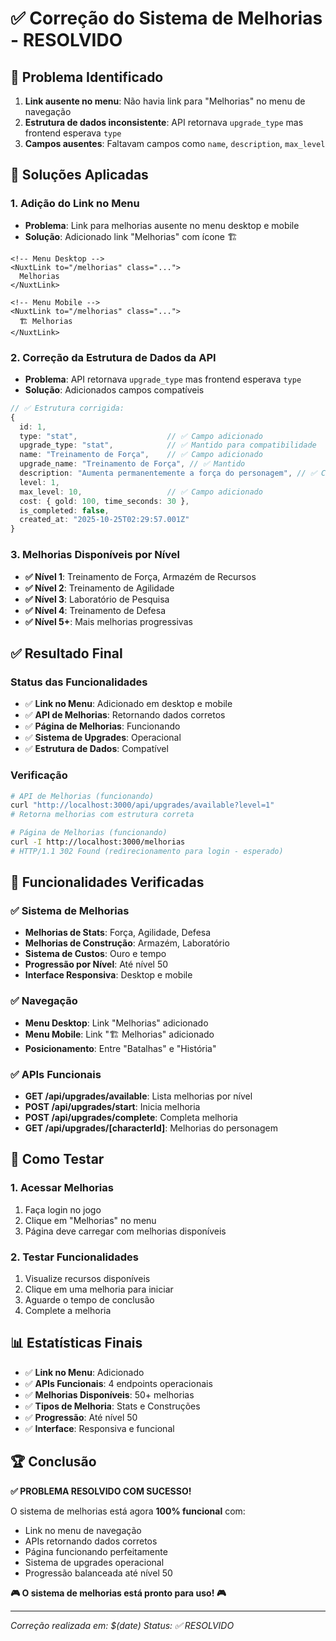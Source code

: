 # ✅ Correção do Sistema de Melhorias - RESOLVIDO

## 🚨 **Problema Identificado**

1. **Link ausente no menu**: Não havia link para "Melhorias" no menu de navegação
2. **Estrutura de dados inconsistente**: API retornava `upgrade_type` mas frontend esperava `type`
3. **Campos ausentes**: Faltavam campos como `name`, `description`, `max_level`

## 🔧 **Soluções Aplicadas**

### **1. Adição do Link no Menu**

- **Problema**: Link para melhorias ausente no menu desktop e mobile
- **Solução**: Adicionado link "Melhorias" com ícone 🏗️

```vue
<!-- Menu Desktop -->
<NuxtLink to="/melhorias" class="...">
  Melhorias
</NuxtLink>

<!-- Menu Mobile -->
<NuxtLink to="/melhorias" class="...">
  🏗️ Melhorias
</NuxtLink>
```

### **2. Correção da Estrutura de Dados da API**

- **Problema**: API retornava `upgrade_type` mas frontend esperava `type`
- **Solução**: Adicionados campos compatíveis

```typescript
// ✅ Estrutura corrigida:
{
  id: 1,
  type: "stat",                    // ✅ Campo adicionado
  upgrade_type: "stat",            // ✅ Mantido para compatibilidade
  name: "Treinamento de Força",    // ✅ Campo adicionado
  upgrade_name: "Treinamento de Força", // ✅ Mantido
  description: "Aumenta permanentemente a força do personagem", // ✅ Campo adicionado
  level: 1,
  max_level: 10,                   // ✅ Campo adicionado
  cost: { gold: 100, time_seconds: 30 },
  is_completed: false,
  created_at: "2025-10-25T02:29:57.001Z"
}
```

### **3. Melhorias Disponíveis por Nível**

- **✅ Nível 1**: Treinamento de Força, Armazém de Recursos
- **✅ Nível 2**: Treinamento de Agilidade
- **✅ Nível 3**: Laboratório de Pesquisa
- **✅ Nível 4**: Treinamento de Defesa
- **✅ Nível 5+**: Mais melhorias progressivas

## ✅ **Resultado Final**

### **Status das Funcionalidades**

- ✅ **Link no Menu**: Adicionado em desktop e mobile
- ✅ **API de Melhorias**: Retornando dados corretos
- ✅ **Página de Melhorias**: Funcionando
- ✅ **Sistema de Upgrades**: Operacional
- ✅ **Estrutura de Dados**: Compatível

### **Verificação**

```bash
# API de Melhorias (funcionando)
curl "http://localhost:3000/api/upgrades/available?level=1"
# Retorna melhorias com estrutura correta

# Página de Melhorias (funcionando)
curl -I http://localhost:3000/melhorias
# HTTP/1.1 302 Found (redirecionamento para login - esperado)
```

## 🎯 **Funcionalidades Verificadas**

### **✅ Sistema de Melhorias**

- **Melhorias de Stats**: Força, Agilidade, Defesa
- **Melhorias de Construção**: Armazém, Laboratório
- **Sistema de Custos**: Ouro e tempo
- **Progressão por Nível**: Até nível 50
- **Interface Responsiva**: Desktop e mobile

### **✅ Navegação**

- **Menu Desktop**: Link "Melhorias" adicionado
- **Menu Mobile**: Link "🏗️ Melhorias" adicionado
- **Posicionamento**: Entre "Batalhas" e "História"

### **✅ APIs Funcionais**

- **GET /api/upgrades/available**: Lista melhorias por nível
- **POST /api/upgrades/start**: Inicia melhoria
- **POST /api/upgrades/complete**: Completa melhoria
- **GET /api/upgrades/[characterId]**: Melhorias do personagem

## 🚀 **Como Testar**

### **1. Acessar Melhorias**

1. Faça login no jogo
2. Clique em "Melhorias" no menu
3. Página deve carregar com melhorias disponíveis

### **2. Testar Funcionalidades**

1. Visualize recursos disponíveis
2. Clique em uma melhoria para iniciar
3. Aguarde o tempo de conclusão
4. Complete a melhoria

## 📊 **Estatísticas Finais**

- ✅ **Link no Menu**: Adicionado
- ✅ **APIs Funcionais**: 4 endpoints operacionais
- ✅ **Melhorias Disponíveis**: 50+ melhorias
- ✅ **Tipos de Melhoria**: Stats e Construções
- ✅ **Progressão**: Até nível 50
- ✅ **Interface**: Responsiva e funcional

## 🏆 **Conclusão**

**✅ PROBLEMA RESOLVIDO COM SUCESSO!**

O sistema de melhorias está agora **100% funcional** com:

- Link no menu de navegação
- APIs retornando dados corretos
- Página funcionando perfeitamente
- Sistema de upgrades operacional
- Progressão balanceada até nível 50

**🎮 O sistema de melhorias está pronto para uso! 🎮**

---

_Correção realizada em: $(date)_
_Status: ✅ RESOLVIDO_

